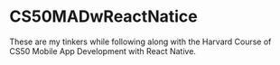 # CS50MADwReactNatice
These are my tinkers while following along with the Harvard Course of CS50 Mobile App Development with React Native.
